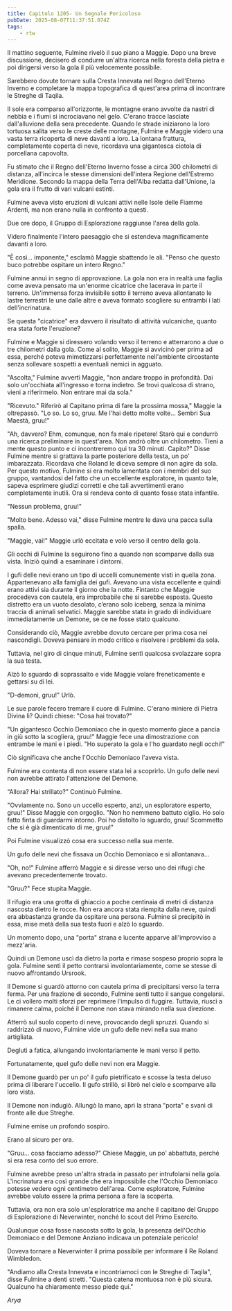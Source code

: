 ```yaml
---
title: Capitolo 1205- Un Segnale Pericoloso
pubDate: 2025-08-07T11:37:51.074Z
tags:
    - rtw
---
```



Il mattino seguente, Fulmine rivelò il suo piano a Maggie. Dopo una breve discussione, decisero di condurre un'altra ricerca nella foresta della pietra e poi dirigersi verso la gola il più velocemente possibile.


Sarebbero dovute tornare sulla Cresta Innevata nel Regno dell'Eterno Inverno e completare la mappa topografica di quest'area prima di incontrare le Streghe di Taqila.


Il sole era comparso all'orizzonte, le montagne erano avvolte da nastri di nebbia e i fiumi si incrociavano nel gelo. C'erano tracce lasciate dall'alluvione della sera precedente. Quando le strade iniziarono la loro tortuosa salita verso le creste delle montagne, Fulmine e Maggie videro una vasta terra ricoperta di neve davanti a loro. La lontana frattura, completamente coperta di neve, ricordava una gigantesca ciotola di porcellana capovolta.


Fu stimato che il Regno dell'Eterno Inverno fosse a circa 300 chilometri di distanza, all'incirca le stesse dimensioni dell'intera Regione dell'Estremo Meridione. Secondo la mappa della Terra dell'Alba redatta dall'Unione, la gola era il frutto di vari vulcani estinti.


Fulmine aveva visto eruzioni di vulcani attivi nelle Isole delle Fiamme Ardenti, ma non erano nulla in confronto a questi.


Due ore dopo, il Gruppo di Esplorazione raggiunse l'area della gola.


Videro finalmente l'intero paesaggio che si estendeva magnificamente davanti a loro.


"È così... imponente," esclamò Maggie sbattendo le ali. "Penso che questo buco potrebbe ospitare un intero Regno."


Fulmine annuì in segno di approvazione. La gola non era in realtà una faglia come aveva pensato ma un'enorme cicatrice che lacerava in parte il terreno. Un'immensa forza invisibile sotto il terreno aveva allontanato le lastre terrestri le une dalle altre e aveva formato scogliere su entrambi i lati dell'incrinatura.


Se questa "cicatrice" era davvero il risultato di attività vulcaniche, quanto era stata forte l'eruzione?


Fulmine e Maggie si diressero volando verso il terreno e atterrarono a due o tre chilometri dalla gola. Come al solito, Maggie si avvicinò per prima ad essa, perché poteva mimetizzarsi perfettamente nell'ambiente circostante senza sollevare sospetti a eventuali nemici in agguato.


"Ascolta," Fulmine avvertì Maggie, "non andare troppo in profondità. Dai solo un'occhiata all'ingresso e torna indietro. Se trovi qualcosa di strano, vieni a riferirmelo. Non entrare mai da sola."


"Ricevuto." Riferirò al Capitano prima di fare la prossima mossa," Maggie la oltrepassò. "Lo so. Lo so, gruu. Me l'hai detto molte volte... Sembri Sua Maestà, gruu!"


"Ah, davvero? Ehm, comunque, non fa male ripetere! Starò qui e condurrò una ricerca preliminare in quest'area. Non andrò oltre un chilometro. Tieni a mente questo punto e ci incontreremo qui tra 30 minuti. Capito?" Disse Fulmine mentre si grattava la parte posteriore della testa, un po' imbarazzata. Ricordava che Roland le diceva sempre di non agire da sola. Per questo motivo, Fulmine si era molto lamentata con i membri del suo gruppo, vantandosi del fatto che un eccellente esploratore, in quanto tale, sapeva esprimere giudizi corretti e che tali avvertimenti erano completamente inutili. Ora si rendeva conto di quanto fosse stata infantile.




"Nessun problema, gruu!"


"Molto bene. Adesso vai," disse Fulmine mentre le dava una pacca sulla spalla.


"Maggie, vai!" Maggie urlò eccitata e volò verso il centro della gola.


Gli occhi di Fulmine la seguirono fino a quando non scomparve dalla sua vista. Iniziò quindi a esaminare i dintorni.


I gufi delle nevi erano un tipo di uccelli comunemente visti in quella zona. Appartenevano alla famiglia dei gufi. Avevano una vista eccellente e quindi erano attivi sia durante il giorno che la notte. Fintanto che Maggie procedeva con cautela, era improbabile che si sarebbe esposta. Questo distretto era un vuoto desolato, c’erano solo iceberg, senza la minima traccia di animali selvatici. Maggie sarebbe stata in grado di individuare immediatamente un Demone, se ce ne fosse stato qualcuno.


Considerando ciò, Maggie avrebbe dovuto cercare per prima cosa nei nascondigli. Doveva pensare in modo critico e risolvere i problemi da sola.


Tuttavia, nel giro di cinque minuti, Fulmine sentì qualcosa svolazzare sopra la sua testa.


Alzò lo sguardo di soprassalto e vide Maggie volare freneticamente e gettarsi su di lei.


"D-demoni, gruu!" Urlò.


Le sue parole fecero tremare il cuore di Fulmine. C'erano miniere di Pietra Divina lì? Quindi chiese: "Cosa hai trovato?"


"Un gigantesco Occhio Demoniaco che in questo momento giace a pancia in giù sotto la scogliera, gruu!" Maggie fece una dimostrazione con entrambe le mani e i piedi. "Ho superato la gola e l'ho guardato negli occhi!"


Ciò significava che anche l'Occhio Demoniaco l'aveva vista.


Fulmine era contenta di non essere stata lei a scoprirlo. Un gufo delle nevi non avrebbe attirato l'attenzione del Demone.


“Allora? Hai strillato?" Continuò Fulmine.


"Ovviamente no. Sono un uccello esperto, anzi, un esploratore esperto, gruu!" Disse Maggie con orgoglio. "Non ho nemmeno battuto ciglio. Ho solo fatto finta di guardarmi intorno. Poi ho distolto lo sguardo, gruu! Scommetto che si è già dimenticato di me, gruu!"


Poi Fulmine visualizzò cosa era successo nella sua mente.


Un gufo delle nevi che fissava un Occhio Demoniaco e si allontanava...


"Oh, no!" Fulmine afferrò Maggie e si diresse verso uno dei rifugi che avevano precedentemente trovato.


"Gruu?" Fece stupita Maggie.


Il rifugio era una grotta di ghiaccio a poche centinaia di metri di distanza nascosta dietro le rocce. Non era ancora stata riempita dalla neve, quindi era abbastanza grande da ospitare una persona. Fulmine si precipitò in essa, mise metà della sua testa fuori e alzò lo sguardo.


Un momento dopo, una "porta" strana e lucente apparve all'improvviso a mezz'aria.


Quindi un Demone uscì da dietro la porta e rimase sospeso proprio sopra la gola. Fulmine sentì il petto contrarsi involontariamente, come se stesse di nuovo affrontando Ursrook.


Il Demone si guardò attorno con cautela prima di precipitarsi verso la terra ferma. Per una frazione di secondo, Fulmine sentì tutto il sangue congelarsi. Le ci vollero molti sforzi per reprimere l'impulso di fuggire. Tuttavia, riuscì a rimanere calma, poiché il Demone non stava mirando nella sua direzione.


Atterrò sul suolo coperto di neve, provocando degli spruzzi. Quando si raddrizzò di nuovo, Fulmine vide un gufo delle nevi nella sua mano artigliata.


Deglutì a fatica, allungando involontariamente le mani verso il petto.


Fortunatamente, quel gufo delle nevi non era Maggie.


Il Demone guardò per un po' il gufo pietrificato e scosse la testa deluso prima di liberare l'uccello. Il gufo strillò, si librò nel cielo e scomparve alla loro vista.


Il Demone non indugiò. Allungò la mano, aprì la strana "porta" e svanì di fronte alle due Streghe.


Fulmine emise un profondo sospiro.


Erano al sicuro per ora.


"Gruu... cosa facciamo adesso?" Chiese Maggie, un po' abbattuta, perché si era resa conto del suo errore.


Fulmine avrebbe preso un'altra strada in passato per intrufolarsi nella gola. L'incrinatura era così grande che era impossibile che l'Occhio Demoniaco potesse vedere ogni centimetro dell'area. Come esploratore, Fulmine avrebbe voluto essere la prima persona a fare la scoperta.


Tuttavia, ora non era solo un'esploratrice ma anche il capitano del Gruppo di Esplorazione di Neverwinter, nonché lo scout del Primo Esercito.


Qualunque cosa fosse nascosta sotto la gola, la presenza dell'Occhio Demoniaco e del Demone Anziano indicava un potenziale pericolo!


Doveva tornare a Neverwinter il prima possibile per informare il Re Roland Wimbledon.


"Andiamo alla Cresta Innevata e incontriamoci con le Streghe di Taqila", disse Fulmine a denti stretti. "Questa catena montuosa non è più sicura. Qualcuno ha chiaramente messo piede qui."






<em>Arya</em>




                                


                                




